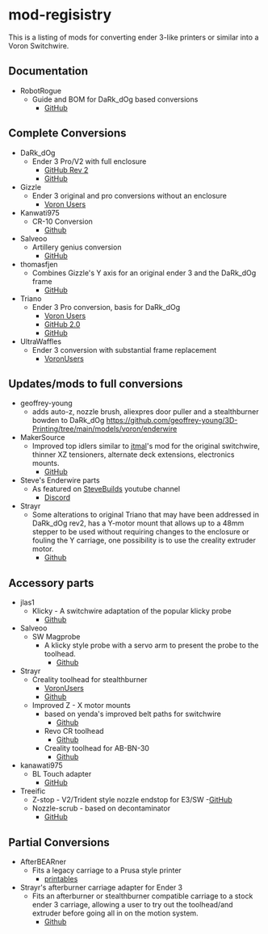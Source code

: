 # mod-regisistry
This is a listing of mods for converting ender 3-like printers or similar into a Voron Switchwire.

## Documentation
- RobotRogue
  - Guide and BOM for DaRk_dOg based conversions
    - [GitHub](https://github.com/RobotRogue/Enderwire_Docs)

## Complete Conversions
- DaRk_dOg
  - Ender 3 Pro/V2 with full enclosure
    - [GitHub Rev 2](https://github.com/boubounokefalos/Ender_SW/tree/Rev.2)
    - [GitHub](https://github.com/boubounokefalos/Ender_SW)
- Gizzle 
  - Ender 3 original and pro conversions without an enclosure
    - [Voron Users](https://github.com/VoronDesign/VoronUsers/tree/master/printer_mods/Gizzle/ender-3_(pro)_switchwire)
- Kanwati975
  - CR-10 Conversion
    - [Github](https://github.com/kanawati975/Voron_Switchwire/tree/main/BL-Touch)
- Salveoo
  - Artillery genius conversion
    - [GitHub](https://github.com/salveoo/genius)
- thomasfjen 
  - Combines Gizzle's Y axis for an original ender 3 and the DaRk_dOg frame
    - [GitHub](https://github.com/thomasfjen/enderwire_nonpro)
- Triano
  - Ender 3 Pro conversion, basis for DaRk_dOg
    - [Voron Users](https://github.com/VoronDesign/VoronUsers/tree/master/printer_mods/Triano/Ender_3Pro_Switchwire)
    - [GitHub 2.0](https://github.com/walttriano/EnderWire-2.0)
    - [GitHub](https://github.com/walttriano/Ender_3Pro_Switchwire)
- UltraWaffles
  - Ender 3 conversion with substantial frame replacement
    - [VoronUsers](https://github.com/VoronDesign/VoronUsers/tree/master/printer_mods/Ultrawaffles/Ender_3_to_SW)
  
## Updates/mods to full conversions
- geoffrey-young
  - adds auto-z, nozzle brush, aliexpres door puller and a stealthburner bowden to DaRk_dOg
https://github.com/geoffrey-young/3D-Printing/tree/main/models/voron/enderwire
- MakerSource
  - Improved top idlers similar to [jtmal](https://github.com/jtrmal/VoronUsers/tree/yenda_switchwire/printer_mods/yenda/vsw_more_robust_belt_paths)'s mod for the original switchwire, thinner XZ tensioners, alternate deck extensions, electronics mounts.
    - [GitHub](https://github.com/MakersSource/Voron-Mods/tree/main/Printer%20Mods/Ender%20Switchwire)
- Steve's Enderwire parts
  - As featured on [SteveBuilds](https://www.youtube.com/playlist?list=PL0fUJbigELQPaEfkTRW6RnBHx94wKJTUv) youtube channel
    - [Discord](https://discord.com/channels/460117602945990666/947303252372906014/1006709902149963836)
- Strayr
  - Some alterations to original Triano that may have been addressed in DaRk_dOg rev2, has a Y-motor mount that allows up to a 48mm stepper to be used without requiring changes to the enclosure or fouling the Y carriage, one possibility is to use the creality extruder motor. 
    - [Github](https://github.com/strayr/Ender3_switchwire_fixes)

## Accessory parts
- jlas1
  - Klicky - A switchwire adaptation of the popular klicky probe
    - [Github](https://github.com/jlas1/Klicky-Probe/tree/main/Printers/Voron/Switchwire)
- Salveoo
  - SW Magprobe
    - A klicky style probe with a servo arm to present the probe to the toolhead.
      - [Github](https://github.com/salveoo/voronmods/tree/main/Switchwire%20Magprobe)
- Strayr
    - Creality toolhead for stealthburner
      - [VoronUsers](https://github.com/VoronDesign/VoronUsers/tree/master/printer_mods/strayr/stealthburner_creality_toolhead)
      - [Github](https://github.com/strayr/stealthburner_creality_edition)
  - Improved Z - X motor mounts
    - based on yenda's improved belt paths for switchwire
      - [Github](https://github.com/strayr/SWE3-motor-mounts)
    - Revo CR toolhead
      - [Github](https://github.com/strayr/stealthburner_revo-cr)
    - Creality toolhead for AB-BN-30
      - [Github](https://github.com/strayr/voron-afterburner-ender3/tree/main/AA-BN-30_toolhead)
- kanawati975 
  - BL Touch adapter
    - [GitHub](https://github.com/kanawati975/Voron_Switchwire/tree/main/BL-Touch)
- Treeific
  - Z-stop - V2/Trident style nozzle endstop for E3/SW
    -[GitHub](https://github.com/treeific/3D_Printer/tree/main/z-stop)
  - Nozzle-scrub - based on decontaminator
    - [GitHub](https://github.com/treeific/3D_Printer/tree/main/nozzle-scrub)
  


## Partial Conversions
- AfterBEARner
  - Fits a legacy carriage to a Prusa style printer
    - [printables](https://www.printables.com/model/54545-afterbearner-the-prusa-bear-afterburner-stealthbea)
- Strayr's afterburner carriage adapter for Ender 3
  - Fits an afterburner or stealthburner compatible carriage to a stock ender 3 carriage, allowing a user to try out the toolhead/and extruder before going all in on the motion system.
    - [Github](https://github.com/strayr/voron-afterburner-ender3)

  
